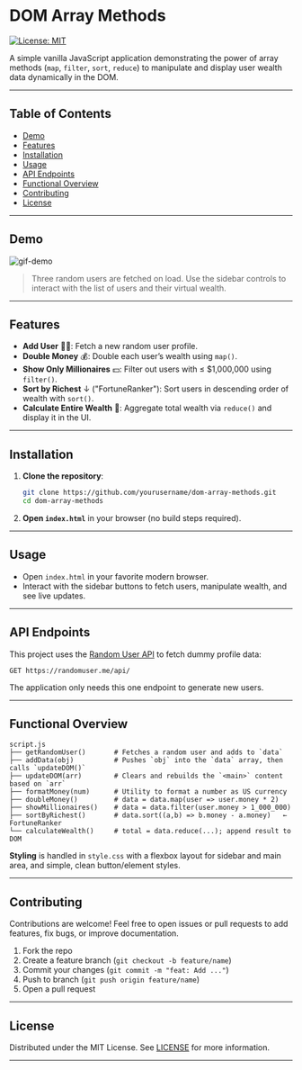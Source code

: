 # DOM Array Methods

[![License: MIT](https://img.shields.io/badge/License-MIT-yellow.svg)](https://opensource.org/licenses/MIT)

A simple vanilla JavaScript application demonstrating the power of array methods (`map`, `filter`, `sort`, `reduce`) to manipulate and display user wealth data dynamically in the DOM.

---

## Table of Contents

- [Demo](#demo)
- [Features](#features)
- [Installation](#installation)
- [Usage](#usage)
- [API Endpoints](#api-endpoints)
- [Functional Overview](#functional-overview)
- [Contributing](#contributing)
- [License](#license)

---

## Demo

![gif-demo](https://user-images.githubusercontent.com/yourusername/your-repo/demo.gif)

> Three random users are fetched on load. Use the sidebar controls to interact with the list of users and their virtual wealth.

---

## Features

- **Add User** 👱‍♂️: Fetch a new random user profile.
- **Double Money** 💰: Double each user’s wealth using `map()`.
- **Show Only Millionaires** 💵: Filter out users with ≤ $1,000,000 using `filter()`.
- **Sort by Richest** ↓ ("FortuneRanker"): Sort users in descending order of wealth with `sort()`.
- **Calculate Entire Wealth** 🧮: Aggregate total wealth via `reduce()` and display it in the UI.

---

## Installation

1. **Clone the repository**:
   ```bash
   git clone https://github.com/yourusername/dom-array-methods.git
   cd dom-array-methods
   ```

2. **Open `index.html`** in your browser (no build steps required).

---

## Usage

- Open `index.html` in your favorite modern browser.
- Interact with the sidebar buttons to fetch users, manipulate wealth, and see live updates.

---

## API Endpoints

This project uses the [Random User API](https://randomuser.me/) to fetch dummy profile data:

```
GET https://randomuser.me/api/
```

The application only needs this one endpoint to generate new users.

---

## Functional Overview

```text
script.js
├── getRandomUser()       # Fetches a random user and adds to `data`
├── addData(obj)          # Pushes `obj` into the `data` array, then calls `updateDOM()`
├── updateDOM(arr)        # Clears and rebuilds the `<main>` content based on `arr`
├── formatMoney(num)      # Utility to format a number as US currency
├── doubleMoney()         # data = data.map(user => user.money * 2)
├── showMillionaires()    # data = data.filter(user.money > 1_000_000)
├── sortByRichest()       # data.sort((a,b) => b.money - a.money)   ← FortuneRanker
└── calculateWealth()     # total = data.reduce(...); append result to DOM
```

**Styling** is handled in `style.css` with a flexbox layout for sidebar and main area, and simple, clean button/element styles.

---

## Contributing

Contributions are welcome! Feel free to open issues or pull requests to add features, fix bugs, or improve documentation.

1. Fork the repo
2. Create a feature branch (`git checkout -b feature/name`)
3. Commit your changes (`git commit -m "feat: Add ..."`)
4. Push to branch (`git push origin feature/name`)
5. Open a pull request

---

## License

Distributed under the MIT License. See [LICENSE](LICENSE) for more information.

---


